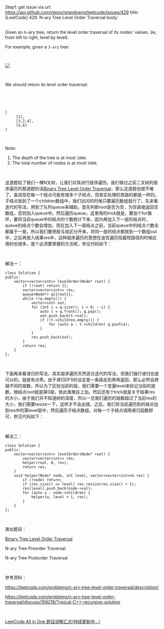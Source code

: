 Step1: get issue via url: https://api.github.com/repos/grandyang/leetcode/issues/429 
 title:[LeetCode] 429. N-ary Tree Level Order Traversal 
 body:  
  

Given an n-ary tree, return the level order traversal of its nodes' values. (ie, from left to right, level by level).

For example, given a `3-ary` tree:

 

![](https://leetcode.com/static/images/problemset/NaryTreeExample.png)

 

We should return its level order traversal:

 

 
    
    
    [
         [1],
         [3,2,4],
         [5,6]
    ]
    

 

Note:

  1. The depth of the tree is at most `1000`.
  2. The total number of nodes is at most `5000`.



 

这道题给了我们一棵N叉树，让我们对其进行层序遍历。我们做过之前二叉树的层序遍历的那道题的话[Binary Tree Level Order Traversal](http://www.cnblogs.com/grandyang/p/4051321.html)，那么这道题也就不难了。虽说现在每一个结点可能有很多个子结点，但其实处理的思路的都是一样的。子结点放到了一个children数组中，我们访问的时候只要遍历数组就行了。先来看迭代的写法，用到了队列queue来辅助，首先判断root是否为空，为空直接返回空数组，否则加入queue中。然后遍历queue，这里用的trick就是，要加个for循环，要将当前queue中的结点的个数统计下来，因为再加入下一层的结点时，queue的结点个数会增加，而在加入下一层结点之前，当前queue中的结点个数全都属于一层，所以我们要把层与层区分开来，将同一层的结点都放到一个数组out中，之后再放入结果res中，这种层序遍历的思想在迷宫遍历找最短路径的时候应用的也很多，是个必须要掌握的方法呢，参见代码如下：

 

解法一：
    
    
    class Solution {
    public:
        vector<vector<int>> levelOrder(Node* root) {
            if (!root) return {};
            vector<vector<int>> res;
            queue<Node*> q{{root}};
            while (!q.empty()) {
                vector<int> out;
                for (int i = q.size(); i > 0; --i) {
                    auto t = q.front(); q.pop();
                    out.push_back(t->val);
                    if (!t->children.empty()) {
                        for (auto a : t->children) q.push(a);
                    }
                }
                res.push_back(out);
            }
            return res;
        }
    };

 

下面再来看递归的写法，其实层序遍历天然适合迭代的写法，但我们强行递归也是可以的，就是有点秀。由于递归DFS的设定是一条路走到黑再返回，那么必然会跨越不同的层数，所以为了区别当前的层，我们需要一个变量level来标记当前的层数，根结点root就是第0层，依此类推往上加。然后还有个trick就是关于结果res的大小，由于我们并不知道树的深度，所以一旦我们遍历的层数超过了当前res的大小，我们需要resize一下，这样才不会出错。之后，我们将当前遍历到的结点加到res中的第level层中，然后遍历子结点数组，对每一个子结点调用递归函数即可，参见代码如下：

 

解法二：
    
    
    class Solution {
    public:
        vector<vector<int>> levelOrder(Node* root) {
            vector<vector<int>> res;
            helper(root, 0, res);
            return res;
        }
        void helper(Node* node, int level, vector<vector<int>>& res) {
            if (!node) return;
            if (res.size() <= level) res.resize(res.size() + 1);
            res[level].push_back(node->val);
            for (auto a : node->children) {
                helper(a, level + 1, res);
            }
        }
    };

 

类似题目：

[Binary Tree Level Order Traversal](http://www.cnblogs.com/grandyang/p/4051321.html)

N-ary Tree Preorder Traversal

N-ary Tree Postorder Traversal

 

参考资料：

<https://leetcode.com/problems/n-ary-tree-level-order-traversal/description/>

<https://leetcode.com/problems/n-ary-tree-level-order-traversal/discuss/156218/Typical-C++-recursive-solution>

 

[LeetCode All in One 题目讲解汇总(持续更新中...)](http://www.cnblogs.com/grandyang/p/4606334.html)

